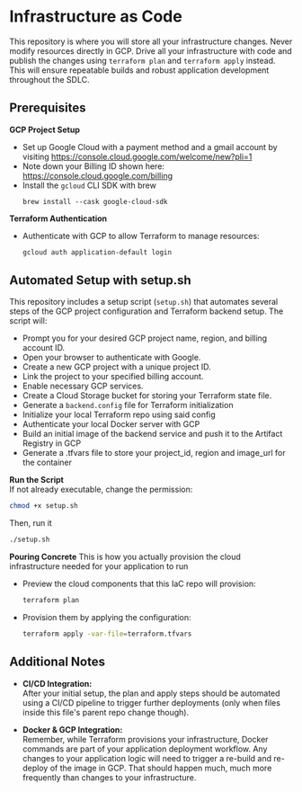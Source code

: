 # Infrastructure as Code

This repository is where you will store all your infrastructure changes.  Never modify resources directly in GCP.  Drive all your infrastructure with code and publish the changes using `terraform plan` and `terraform apply` instead.  This will ensure repeatable builds and robust application development throughout the SDLC.

## Prerequisites

**GCP Project Setup**
   - Set up Google Cloud with a payment method and a gmail account by visiting https://console.cloud.google.com/welcome/new?pli=1
   - Note down your Billing ID shown here: https://console.cloud.google.com/billing
   - Install the `gcloud` CLI SDK with brew
      ```shell
      brew install --cask google-cloud-sdk
      ```
     
**Terraform Authentication**
   - Authenticate with GCP to allow Terraform to manage resources:
     ```bash
     gcloud auth application-default login
     ```

## Automated Setup with setup.sh

This repository includes a setup script (`setup.sh`) that automates several steps of the GCP project configuration and Terraform backend setup. The script will:

- Prompt you for your desired GCP project name, region, and billing account ID.
- Open your browser to authenticate with Google.
- Create a new GCP project with a unique project ID.
- Link the project to your specified billing account.
- Enable necessary GCP services.
- Create a Cloud Storage bucket for storing your Terraform state file.
- Generate a `backend.config` file for Terraform initialization
- Initialize your local Terraform repo using said config
- Authenticate your local Docker server with GCP
- Build an initial image of the backend service and push it to the Artifact Registry in GCP
- Generate a .tfvars file to store your project_id, region and image_url for the container 

**Run the Script**  
   If not already executable, change the permission:
   ```bash
   chmod +x setup.sh
   ```
   Then, run it
   ```bash
   ./setup.sh
   ```

**Pouring Concrete**
   This is how you actually provision the cloud infrastructure needed for your application to run
   - Preview the cloud components that this IaC repo will provision:
     ```bash
     terraform plan
     ```
   - Provision them by applying the configuration:
     ```bash
     terraform apply -var-file=terraform.tfvars
     ```

## Additional Notes

- **CI/CD Integration:**  
  After your initial setup, the plan and apply steps should be automated using a CI/CD pipeline to trigger further deployments (only when files inside this file's parent repo change though).

- **Docker & GCP Integration:**  
  Remember, while Terraform provisions your infrastructure, Docker commands are part of your application deployment workflow. Any changes to your application logic will need to trigger a re-build and re-deploy of the image in GCP.  That should happen much, much more frequently than changes to your infrastructure.
